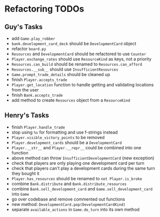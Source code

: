 # Refactoring TODOs 


## Guy's Tasks 

- add `Game.play_robber` 
- `bank.development_card_deck` should be `DevelopmentCard` object
- refactor `board.py`
- `Resources` and `DevelopmentCard` should be refactored to use `Counter`
- `Player.exchange_rates` should use `ResourceKind` as keys, not a priority 
- `Resources.can_build` should be renamed to `Resources.can_afford` 
- `Resources.__sub__` should use `InsufficientResources` 
- `Game.prompt_trade_details` should be cleaned up 
- finish `Player.accepts_trade` 
- `Player.get_location` function to handle getting and validating locations from the user
- finish `Bank.accepts_trade` 
- add method to create `Resources` object from a `ResourceKind` 

## Henry's Tasks 

- finish `Player.handle_trade` 
- stop using `%s` for formatting and use f-strings instead 
- `Player.visible_victory_points` to be removed
- `Player.development_cards` should be a `DevelopmentCard`
- `Player.__str__` and `Player.__repr__` could be combined into one function
- above method can throw `InsufficientDevelopmentCard` (new exception) 
- check that players are only playing one development card per turn 
- check that players can't play a development cards during the same turn they bought it 
- `Player.has_resources` should be renamed to `not Player.is_broke`
- combine `Bank.distribute` and `Bank.distribute_resources`
- combine `Bank.sell_development_card`  and `Game.sell_development_card` into `Game` 
- go over codebase and remove commented out functions 
- new method: `DevelopmentCard.pop(DevelopmentCardKind)`
- separate `available_actions` in `Game.do_turn` into its own method 
